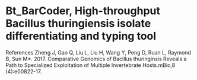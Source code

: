 # Bt_BarCoder, High-throughput Bacillus thuringiensis isolate differentiating and typing tool

References
Zheng J, Gao Q, Liu L, Liu H, Wang Y, Peng D, Ruan L, Raymond B, Sun M*. 2017. Comparative Genomics of Bacillus thuringinsis Reveals a Path to Specialized Exploitation of Multiple Invertebrate Hosts.mBio,8 (4):e00822-17.
